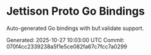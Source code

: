 # Jettison Proto Go Bindings

Auto-generated Go bindings with buf.validate support.

Generated: 2025-10-27 10:03:00 UTC
Commit: 070f4cc2339238a5f1e5ce082fa67c7fcc7a0299
